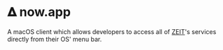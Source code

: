 # &#120491; now.app

A macOS client which allows developers to access all of [ZEIT](https://zeit.co)'s services directly from their OS' menu bar.
